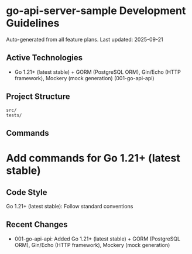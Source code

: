 # go-api-server-sample Development Guidelines

Auto-generated from all feature plans. Last updated: 2025-09-21

## Active Technologies
- Go 1.21+ (latest stable) + GORM (PostgreSQL ORM), Gin/Echo (HTTP framework), Mockery (mock generation) (001-go-api-api)

## Project Structure
```
src/
tests/
```

## Commands
# Add commands for Go 1.21+ (latest stable)

## Code Style
Go 1.21+ (latest stable): Follow standard conventions

## Recent Changes
- 001-go-api-api: Added Go 1.21+ (latest stable) + GORM (PostgreSQL ORM), Gin/Echo (HTTP framework), Mockery (mock generation)

<!-- MANUAL ADDITIONS START -->
<!-- MANUAL ADDITIONS END -->